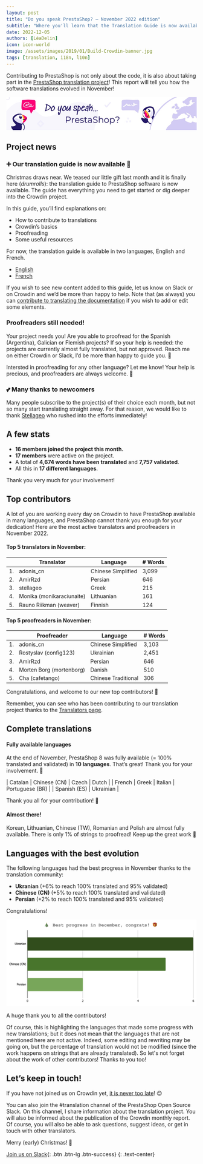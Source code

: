 ```yaml
---
layout: post
title: "Do you speak PrestaShop? – November 2022 edition"
subtitle: "Where you'll learn that the Translation Guide is now available"
date: 2022-12-05
authors: [LéaDelin]
icon: icon-world
image: /assets/images/2019/01/Build-Crowdin-banner.jpg
tags: [translation, i18n, l10n]
---
```


Contributing to PrestaShop is not only about the code, it is also about taking part in the [PrestaShop translation project](https://crowdin.com/project/prestashop-official)! This report will tell you how the software translations evolved in November!

![Crowdin Monthly banner](/assets/images/2019/01/Build-Crowdin-banner.jpg)

## Project news

### ➕ Our translation guide is now available 🎉

Christmas draws near. We teased our little gift last month and it is finally here (*drumrolls*): the translation guide to PrestaShop software is now available. The guide has everything you need to get started or dig deeper into the Crowdin project. 

In this guide, you’ll find explanations on:

* How to contribute to translations
* Crowdin’s basics
* Proofreading
* Some useful resources

For now, the translation guide is available in two languages, English and French.

* [English](https://docs.prestashop-project.org/translating-prestashop/)
* [French](https://docs.prestashop-project.org/translating-prestashop/v/french-2/)

If you wish to see new content added to this guide, let us know on Slack or on Crowdin and we’d be more than happy to help.
Note that (as always) you can [contribute to translating the documentation](https://docs.prestashop-project.org/translating-prestashop/translating-prestashop-software-basics/translating-documentation) if you wish to add or edit some elements. 

### Proofreaders still needed!

Your project needs you! Are you able to proofread for the Spanish (Argentina), Galician or Flemish projects? If so your help is needed: the projects are currently almost fully translated, but not approved. Reach me on either Crowdin or Slack, I’d be more than happy to guide you. 🙌

Intersted in proofreading for any other language? Let me know! Your help is precious, and proofreaders are always welcome. 👏

### 💕 Many thanks to newcomers

Many people subscribe to the project(s) of their choice each month, but not so many start translating straight away. For that reason, we would like to thank [Stellageo](https://crowdin.com/profile/stellageo/activity) who rushed into the efforts immediately!

## A few stats

* **16 members joined the project this month.**
* **17 members** were active on the project.
* A total of **4,674 words have been translated** and **7,757 validated**.
* All this in **17 different languages**.
 
Thank you very much for your involvement! 

## Top contributors
 
A lot of you are working every day on Crowdin to have PrestaShop available in many languages, and PrestaShop cannot thank you enough for your dedication! Here are the most active translators and proofreaders in November 2022.
 
#### Top 5 translators in November:
 
| |Translator | Language | # Words
|-|---------- | -------- | ----------------
| 1. | adonis_cn | Chinese Simplified | 3,099
| 2. | AmirRzd | Persian | 646
| 3. | stellageo | Greek | 215
| 4. | Monika (monikaraciunaite) | Lithuanian | 161
| 5. | Rauno Riikman (weaver) | Finnish | 124

#### Top 5 proofreaders in November:
 
| | Proofreader | Language | # Words
|-| ---------- | -------- | ----------------
| 1. | adonis_cn | Chinese Simplified | 3,103
| 2. | Rostyslav (config123) | Ukrainian | 2,451
| 3. | AmirRzd | Persian | 646
| 4. | Morten Borg (mortenborg) | Danish | 510
| 5. | Cha (cafetango) | Chinese Traditional | 306


Congratulations, and welcome to our new top contributors! :clap:
 
Remember, you can see who has been contributing to our translation project thanks to the [Translators page](https://translators.prestashop.com/).
 
## Complete translations
 
#### Fully available languages
 
At the end of November, PrestaShop 8 was fully available (= 100% translated and validated) in **10 languages**. That’s great! Thank you for your involvement. :tada:
 
| Catalan | Chinese (CN) | Czech | Dutch |
| French | Greek | Italian | Portuguese (BR) |
| Spanish (ES) | Ukrainian | 

Thank you all for your contribution! :muscle: 

#### Almost there!

Korean, Lithuanian, Chinese (TW), Romanian and Polish are almost fully available. There is only 1% of strings to proofread! Keep up the great work 🎁

## Languages with the best evolution

The following languages had the best progress in November thanks to the translation community:
 
* **Ukranian** (+6% to reach 100% translated and 95% validated)
* **Chinese (CN)** (+5% to reach 100% translated and validated) 
* **Persian** (+2% to reach 100% translated and 95% validated)

Congratulations! 

![Best translation progress in November 2022](/assets/images/2022/12/build-crowdin-progress-november22.png)

A huge thank you to all the contributors!
 
Of course, this is highlighting the languages that made some progress with new translations; but it does not mean that the languages that are not mentioned here are not active. Indeed, some editing and rewriting may be going on, but the percentage of translation would not be modified (since the work happens on strings that are already translated). So let's not forget about the work of other contributors! Thanks to you too!

## Let’s keep in touch!

If you have not joined us on Crowdin yet, [it is never too late](https://crowdin.com/project/prestashop-official)! :wink:

You can also join the #translation channel of the PrestaShop Open Source Slack. On this channel, I share information about the translation project. You will also be informed about the publication of the Crowdin monthly report. Of course, you will also be able to ask questions, suggest ideas, or get in touch with other translators.

Merry (early) Christmas! 🎄

[Join us on Slack](https://join.slack.com/t/prestashop/shared_invite/zt-dkmbz5qf-I~FlEWwmRUOXunc5ui0Ucg){: .btn .btn-lg .btn-success}
{: .text-center}
